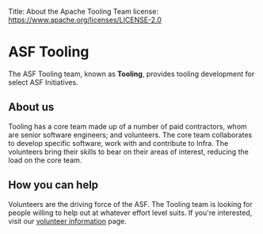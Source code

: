 Title: About the Apache Tooling Team
license: https://www.apache.org/licenses/LICENSE-2.0

# ASF Tooling

The ASF Tooling team, known as **Tooling**, provides tooling development for select ASF Initiatives.

## About us

Tooling has a core team made up of a number of paid contractors, whom are senior software engineers; and volunteers. The core team collaborates to develop specific software, work with and contribute to Infra. The volunteers bring their skills to bear on their areas of interest, reducing the load on the core team.

## How you can help

Volunteers are the driving force of the ASF. The Tooling team is looking for people willing to help out at whatever effort level suits. If you're interested, visit our [volunteer information](volunteer.html) page.
